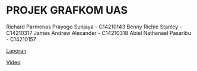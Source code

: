# PROJEK GRAFKOM UAS

Richard Parmenas Prayogo Sunjaya - C14210143
Benny Richie Stanley - C14210317
James Andrew Alexander - C14210318
Abiel Nathanael Pasaribu - C14210157

[Laporan](https://docs.google.com/document/d/1LzRxD6FNtpKouO7tITnnyhmNOIm4voqezqXR4yAI0fU/edit?usp=sharing)

[Video](https://drive.google.com/file/d/1ctk9bQE4Wk3Q-Lmfi2lBBfRfRhk5fSPS/view)
